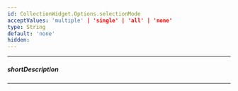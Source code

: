 ```yaml
---
id: CollectionWidget.Options.selectionMode
acceptValues: 'multiple' | 'single' | 'all' | 'none'
type: String
default: 'none'
hidden: 
---
```

---
##### shortDescription

---
